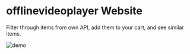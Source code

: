 offlinevideoplayer Website
===

Filter through items from own API, add them to your cart, and see similar items.

![demo](offlinevideoplayer.gif)

